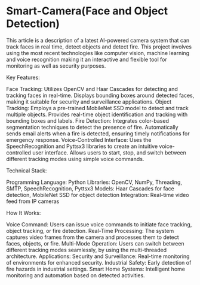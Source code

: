 # Smart-Camera(Face and Object Detection)
This article is a description of a latest AI-powered camera system that can track faces in real time, detect objects and detect fire. This project involves using the most recent technologies like computer vision, machine learning and voice recognition making it an interactive and flexible tool for monitoring as well as security purposes.

Key Features:

Face Tracking:
Utilizes OpenCV and Haar Cascades for detecting and tracking faces in real-time.
Displays bounding boxes around detected faces, making it suitable for security and surveillance applications.
Object Tracking:
Employs a pre-trained MobileNet SSD model to detect and track multiple objects.
Provides real-time object identification and tracking with bounding boxes and labels.
Fire Detection:
Integrates color-based segmentation techniques to detect the presence of fire.
Automatically sends email alerts when a fire is detected, ensuring timely notifications for emergency response.
Voice-Controlled Interface:
Uses the SpeechRecognition and Pyttsx3 libraries to create an intuitive voice-controlled user interface.
Allows users to start, stop, and switch between different tracking modes using simple voice commands.

Technical Stack:

Programming Language: Python
Libraries: OpenCV, NumPy, Threading, SMTP, SpeechRecognition, Pyttsx3
Models: Haar Cascades for face detection, MobileNet SSD for object detection
Integration: Real-time video feed from IP cameras

How It Works:

Voice Command: Users can issue voice commands to initiate face tracking, object tracking, or fire detection.
Real-Time Processing: The system captures video frames from the camera and processes them to detect faces, objects, or fire.
Multi-Mode Operation: Users can switch between different tracking modes seamlessly, by using the multi-threaded architecture.
Applications:
Security and Surveillance: Real-time monitoring of environments for enhanced security.
Industrial Safety: Early detection of fire hazards in industrial settings.
Smart Home Systems: Intelligent home monitoring and automation based on detected activities.
